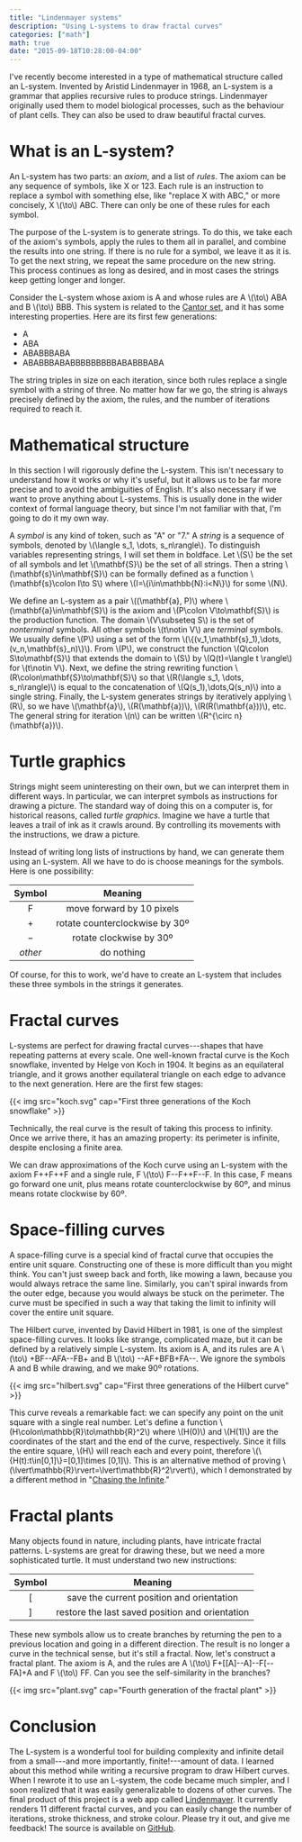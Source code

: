 ```yaml
---
title: "Lindenmayer systems"
description: "Using L-systems to draw fractal curves"
categories: ["math"]
math: true
date: "2015-09-18T10:28:00-04:00"
---
```


I've recently become interested in a type of mathematical structure called an L-system. Invented by Aristid Lindenmayer in 1968, an L-system is a grammar that applies recursive rules to produce strings. Lindenmayer originally used them to model biological processes, such as the behaviour of plant cells. They can also be used to draw beautiful fractal curves.

<!--more-->

# What is an L-system?

An L-system has two parts: an _axiom_, and a list of _rules_. The axiom can be any sequence of symbols, like X or 123. Each rule is an instruction to replace a symbol with something else, like "replace X with ABC," or more concisely, X&nbsp;\\(\to\\)&nbsp;ABC. There can only be one of these rules for each symbol.

The purpose of the L-system is to generate strings. To do this, we take each of the axiom's symbols, apply the rules to them all in parallel, and combine the results into one string. If there is no rule for a symbol, we leave it as it is. To get the next string, we repeat the same procedure on the new string. This process continues as long as desired, and in most cases the strings keep getting longer and longer.

Consider the L-system whose axiom is A and whose rules are A&nbsp;\\(\to\\)&nbsp;ABA and B&nbsp;\\(\to\\)&nbsp;BBB. This system is related to the [Cantor set][cs], and it has some interesting properties. Here are its first few generations:

- A
- ABA
- ABABBBABA
- ABABBBABABBBBBBBBBABABBBABA

The string triples in size on each iteration, since both rules replace a single symbol with a string of three. No matter how far we go, the string is always precisely defined by the axiom, the rules, and the number of iterations required to reach it.

# Mathematical structure

In this section I will rigorously define the L-system. This isn't necessary to understand how it works or why it's useful, but it allows us to be far more precise and to avoid the ambiguities of English. It's also necessary if we want to prove anything about L-systems. This is usually done in the wider context of formal language theory, but since I'm not familiar with that, I'm going to do it my own way.

A _symbol_ is any kind of token, such as "A" or "7." A _string_ is a sequence of symbols, denoted by \\(\langle s\_1, \dots, s\_n\rangle\\). To distinguish variables representing strings, I will set them in boldface. Let \\(S\\) be the set of all symbols and let \\(\mathbf{S}\\) be the set of all strings. Then a string \\(\mathbf{s}\in\mathbf{S}\\) can be formally defined as a function \\(\mathbf{s}\colon I\to S\\) where \\(I=\\{i\in\mathbb{N}:i<N\\}\\) for some \\(N\\).

We define an L-system as a pair \\((\mathbf{a}, P)\\) where \\(\mathbf{a}\in\mathbf{S}\\) is the axiom and \\(P\colon V\to\mathbf{S}\\) is the production function. The domain \\(V\subseteq S\\) is the set of _nonterminal_ symbols. All other symbols \\(t\notin V\\) are _terminal_ symbols. We usually define \\(P\\) using a set of the form \\(\\{(v\_1,\mathbf{s}\_1),\dots,(v\_n,\mathbf{s}\_n)\\}\\). From \\(P\\), we construct the function \\(Q\colon S\to\mathbf{S}\\) that extends the domain to \\(S\\) by \\(Q(t)=\langle t \rangle\\) for \\(t\notin V\\). Next, we define the string rewriting function \\(R\colon\mathbf{S}\to\mathbf{S}\\) so that \\(R(\langle s\_1, \dots, s\_n\rangle)\\) is equal to the concatenation of \\(Q(s\_1),\dots,Q(s\_n)\\) into a single string. Finally, the L-system generates strings by iteratively applying \\(R\\), so we have \\(\mathbf{a}\\), \\(R(\mathbf{a})\\), \\(R(R(\mathbf{a}))\\), etc. The general string for iteration \\(n\\) can be written \\(R^{\circ n}(\mathbf{a})\\).

# Turtle graphics

Strings might seem uninteresting on their own, but we can interpret them in different ways. In particular, we can interpret symbols as instructions for drawing a picture. The standard way of doing this on a computer is, for historical reasons, called _turtle graphics_. Imagine we have a turtle that leaves a trail of ink as it crawls around. By controlling its movements with the instructions, we draw a picture.

Instead of writing long lists of instructions by hand, we can generate them using an L-system. All we have to do is choose meanings for the symbols. Here is one possibility:

| Symbol | Meaning |
|:------:|:-------:|
| F | move forward by 10 pixels |
| + | rotate counterclockwise by 30º |
| − | rotate clockwise by 30º |
| _other_ | do nothing |

Of course, for this to work, we'd have to create an L-system that includes these three symbols in the strings it generates.

# Fractal curves

L-systems are perfect for drawing fractal curves---shapes that have repeating patterns at every scale. One well-known fractal curve is the Koch snowflake, invented by Helge von Koch in 1904. It begins as an equilateral triangle, and it grows another equilateral triangle on each edge to advance to the next generation. Here are the first few stages:

{{< img src="koch.svg" cap="First three generations of the Koch snowflake" >}}

Technically, the real curve is the result of taking this process to infinity. Once we arrive there, it has an amazing property: its perimeter is infinite, despite enclosing a finite area.

We can draw approximations of the Koch curve using an L-system with the axiom F++F++F and a single rule, F&nbsp;\\(\to\\)&nbsp;F--F++F--F. In this case, F means go forward one unit, plus means rotate counterclockwise by 60º, and minus means rotate clockwise by 60º.

# Space-filling curves

A space-filling curve is a special kind of fractal curve that occupies the entire unit square. Constructing one of these is more difficult than you might think. You can't just sweep back and forth, like mowing a lawn, because you would always retrace the same line. Similarly, you can't spiral inwards from the outer edge, because you would always be stuck on the perimeter. The curve must be specified in such a way that taking the limit to infinity will cover the entire unit square.

The Hilbert curve, invented by David Hilbert in 1981, is one of the simplest space-filling curves. It looks like strange, complicated maze, but it can be defined by a relatively simple L-system. Its axiom is A, and its rules are A&nbsp;\\(\to\\)&nbsp;+BF--AFA--FB+ and B&nbsp;\\(\to\\)&nbsp;--AF+BFB+FA--. We ignore the symbols A and B while drawing, and we make 90º rotations.

{{< img src="hilbert.svg" cap="First three generations of the Hilbert curve" >}}

This curve reveals a remarkable fact: we can specify any point on the unit square with a single real number. Let's define a function \\(H\colon\mathbb{R}\to\mathbb{R}^2\\) where \\(H(0)\\) and \\(H(1)\\) are the coordinates of the start and the end of the curve, respectively. Since it fills the entire square, \\(H\\) will reach each and every point, therefore \\(\\{H(t):t\in[0,1]\\}=[0,1]\times [0,1]\\). This is an alternative method of proving \\(\lvert\mathbb{R}\rvert=\lvert\mathbb{R}^2\rvert\\\), which I demonstrated by a different method in "[Chasing the Infinite][cti]."

# Fractal plants

Many objects found in nature, including plants, have intricate fractal patterns. L-systems are great for drawing these, but we need a more sophisticated turtle. It must understand two new instructions:

| Symbol | Meaning |
|:------:|:-------:|
| [ | save the current position and orientation |
| ] | restore the last saved position and orientation |

These new symbols allow us to create branches by returning the pen to a previous location and going in a different direction. The result is no longer a curve in the technical sense, but it's still a fractal. Now, let's construct a fractal plant. The axiom is A, and the rules are A&nbsp;\\(\to\\)&nbsp;F+[[A]--A]--F[--FA]+A and F&nbsp;\\(\to\\)&nbsp;FF. Can you see the self-similarity in the branches?

{{< img src="plant.svg" cap="Fourth generation of the fractal plant" >}}

# Conclusion

The L-system is a wonderful tool for building complexity and infinite detail from a small---and more importantly, finite!---amount of data. I learned about this method while writing a recursive program to draw Hilbert curves. When I rewrote it to use an L-system, the code became much simpler, and I soon realized that it was easily generalizable to dozens of other curves. The final product of this project is a web app called [Lindenmayer][lin]. It currently renders 11 different fractal curves, and you can easily change the number of iterations, stroke thickness, and stroke colour. Please try it out, and give me feedback! The source is available on [GitHub][gh].

[aristid]: https://en.wikipedia.org/wiki/Aristid_Lindenmayer
[cs]: https://en.wikipedia.org/wiki/Cantor_set
[cti]: /blog/post/chasing-the-infinite/#higher-dimensions
[lin]: http://lindenmayer.mitchellkember.com
[gh]: https://github.com/mk12/lindenmayer

